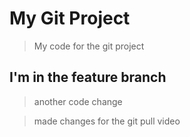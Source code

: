 # My Git Project

> My code for the git project

## I'm in the feature branch

> another code change

> made changes for the git pull video
